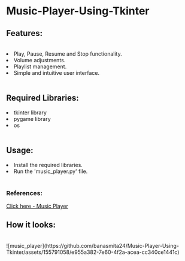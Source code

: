 # Music-Player-Using-Tkinter
<h2>Features: </h2>
<br>
<li>Play, Pause, Resume and Stop functionality.</li>
<li>Volume adjustments.</li>
<li>Playlist management.</li>
<li>Simple and intuitive user interface.</li>
<br>
<h2>Required Libraries: </h2>
<li>tkinter library</li>
<li>pygame library</li>
<li>os</li>
<br>
<h2>Usage: </h2>
<li>Install the required libraries.</li>
<li>Run the 'music_player.py' file.</li>
<br>
<h3>References: </h3>
<a href="https://www.youtube.com/watch?v=OmkQpaXdxc0">Click here - Music Player</a>
<br>
<h2>How it looks: </h2>
<br>
![music_player](https://github.com/banasmita24/Music-Player-Using-Tkinter/assets/155791058/e955a382-7e60-4f2a-acea-cc340ce1441c)
